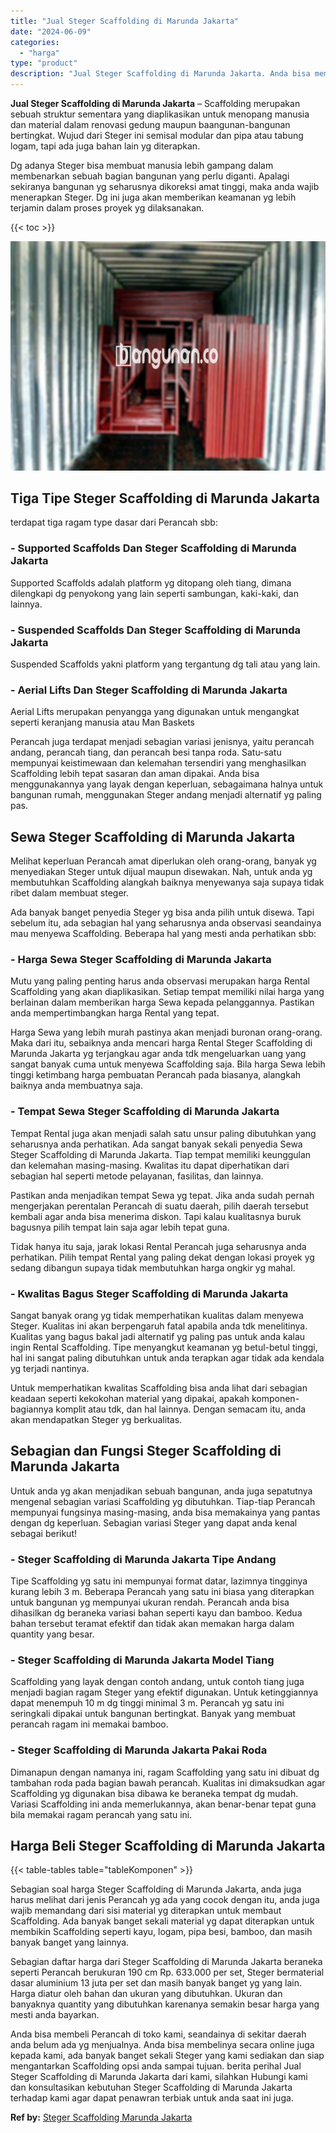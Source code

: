 ```yaml
---
title: "Jual Steger Scaffolding di Marunda Jakarta"
date: "2024-06-09"
categories: 
  - "harga"
type: "product"
description: "Jual Steger Scaffolding di Marunda Jakarta. Anda bisa membeli Perancah di toko kami, seandainya di sekitar daerah anda belum ada yg menjualnya. Anda bisa mem..."
---
```


**Jual Steger Scaffolding di Marunda Jakarta** – Scaffolding merupakan sebuah struktur sementara yang diaplikasikan untuk menopang manusia dan material dalam renovasi gedung maupun baangunan-bangunan bertingkat. Wujud dari Steger ini semisal modular dan pipa atau tabung logam, tapi ada juga bahan lain yg diterapkan.

Dg adanya Steger bisa membuat manusia lebih gampang dalam membenarkan sebuah bagian bangunan yang perlu diganti. Apalagi sekiranya bangunan yg seharusnya dikoreksi amat tinggi, maka anda wajib menerapkan Steger. Dg ini juga akan memberikan keamanan yg lebih terjamin dalam proses proyek yg dilaksanakan.

{{< toc >}}

![Jual Steger Scaffolding di Marunda Jakarta](/images/sewa-scaffolding-steger-15.png)

## Tiga Tipe Steger Scaffolding di Marunda Jakarta

terdapat tiga ragam type dasar dari Perancah sbb:

### \- Supported Scaffolds Dan Steger Scaffolding di Marunda Jakarta

Supported Scaffolds adalah platform yg ditopang oleh tiang, dimana dilengkapi dg penyokong yang lain seperti sambungan, kaki-kaki, dan lainnya.

### \- Suspended Scaffolds Dan Steger Scaffolding di Marunda Jakarta

Suspended Scaffolds yakni platform yang tergantung dg tali atau yang lain.

### \- Aerial Lifts Dan Steger Scaffolding di Marunda Jakarta

Aerial Lifts merupakan penyangga yang digunakan untuk mengangkat seperti keranjang manusia atau Man Baskets

Perancah juga terdapat menjadi sebagian variasi jenisnya, yaitu perancah andang, perancah tiang, dan perancah besi tanpa roda. Satu-satu mempunyai keistimewaan dan kelemahan tersendiri yang menghasilkan Scaffolding lebih tepat sasaran dan aman dipakai. Anda bisa menggunakannya yang layak dengan keperluan, sebagaimana halnya untuk bangunan rumah, menggunakan Steger andang menjadi alternatif yg paling pas.

## Sewa Steger Scaffolding di Marunda Jakarta

Melihat keperluan Perancah amat diperlukan oleh orang-orang, banyak yg menyediakan Steger untuk dijual maupun disewakan. Nah, untuk anda yg membutuhkan Scaffolding alangkah baiknya menyewanya saja supaya tidak ribet dalam membuat steger.

Ada banyak banget penyedia Steger yg bisa anda pilih untuk disewa. Tapi sebelum itu, ada sebagian hal yang seharusnya anda observasi seandainya mau menyewa Scaffolding. Beberapa hal yang mesti anda perhatikan sbb:

### \- Harga Sewa Steger Scaffolding di Marunda Jakarta

Mutu yang paling penting harus anda observasi merupakan harga Rental Scaffolding yang akan diaplikasikan. Setiap tempat memiliki nilai harga yang berlainan dalam memberikan harga Sewa kepada pelanggannya. Pastikan anda mempertimbangkan harga Rental yang tepat.

Harga Sewa yang lebih murah pastinya akan menjadi buronan orang-orang. Maka dari itu, sebaiknya anda mencari harga Rental Steger Scaffolding di Marunda Jakarta yg terjangkau agar anda tdk mengeluarkan uang yang sangat banyak cuma untuk menyewa Scaffolding saja. Bila harga Sewa lebih tinggi ketimbang harga pembuatan Perancah pada biasanya, alangkah baiknya anda membuatnya saja.

### \- Tempat Sewa Steger Scaffolding di Marunda Jakarta

Tempat Rental juga akan menjadi salah satu unsur paling dibutuhkan yang seharusnya anda perhatikan. Ada sangat banyak sekali penyedia Sewa Steger Scaffolding di Marunda Jakarta. Tiap tempat memiliki keunggulan dan kelemahan masing-masing. Kwalitas itu dapat diperhatikan dari sebagian hal seperti metode pelayanan, fasilitas, dan lainnya.

Pastikan anda menjadikan tempat Sewa yg tepat. Jika anda sudah pernah mengerjakan perentalan Perancah di suatu daerah, pilih daerah tersebut kembali agar anda bisa menerima diskon. Tapi kalau kualitasnya buruk bagusnya pilih tempat lain saja agar lebih tepat guna.

Tidak hanya itu saja, jarak lokasi Rental Perancah juga seharusnya anda perhatikan. Pilih tempat Rental yang paling dekat dengan lokasi proyek yg sedang dibangun supaya tidak membutuhkan harga ongkir yg mahal.

### \- Kwalitas Bagus Steger Scaffolding di Marunda Jakarta

Sangat banyak orang yg tidak memperhatikan kualitas dalam menyewa Steger. Kualitas ini akan berpengaruh fatal apabila anda tdk menelitinya. Kualitas yang bagus bakal jadi alternatif yg paling pas untuk anda kalau ingin Rental Scaffolding. Tipe menyangkut keamanan yg betul-betul tinggi, hal ini sangat paling dibutuhkan untuk anda terapkan agar tidak ada kendala yg terjadi nantinya.

Untuk memperhatikan kwalitas Scaffolding bisa anda lihat dari sebagian keadaan seperti kekokohan material yang dipakai, apakah komponen-bagiannya komplit atau tdk, dan hal lainnya. Dengan semacam itu, anda akan mendapatkan Steger yg berkualitas.

## Sebagian dan Fungsi Steger Scaffolding di Marunda Jakarta

Untuk anda yg akan menjadikan sebuah bangunan, anda juga sepatutnya mengenal sebagian variasi Scaffolding yg dibutuhkan. Tiap-tiap Perancah mempunyai fungsinya masing-masing, anda bisa memakainya yang pantas dengan dg keperluan. Sebagian variasi Steger yang dapat anda kenal sebagai berikut!

### \- Steger Scaffolding di Marunda Jakarta Tipe Andang

Tipe Scaffolding yg satu ini mempunyai format datar, lazimnya tingginya kurang lebih 3 m. Beberapa Perancah yang satu ini biasa yang diterapkan untuk bangunan yg mempunyai ukuran rendah. Perancah anda bisa dihasilkan dg beraneka variasi bahan seperti kayu dan bamboo. Kedua bahan tersebut teramat efektif dan tidak akan memakan harga dalam quantity yang besar.

### \- Steger Scaffolding di Marunda Jakarta Model Tiang

Scaffolding yang layak dengan contoh andang, untuk contoh tiang juga menjadi bagian ragam Steger yang efektif digunakan. Untuk ketinggiannya dapat menempuh 10 m dg tinggi minimal 3 m. Perancah yg satu ini seringkali dipakai untuk bangunan bertingkat. Banyak yang membuat perancah ragam ini memakai bamboo.

### \- Steger Scaffolding di Marunda Jakarta Pakai Roda

Dimanapun dengan namanya ini, ragam Scaffolding yang satu ini dibuat dg tambahan roda pada bagian bawah perancah. Kualitas ini dimaksudkan agar Scaffolding yg digunakan bisa dibawa ke beraneka tempat dg mudah. Variasi Scaffolding ini anda memerlukannya, akan benar-benar tepat guna bila memakai ragam perancah yang satu ini.

## Harga Beli Steger Scaffolding di Marunda Jakarta

{{< table-tables table="tableKomponen" >}}

Sebagian soal harga Steger Scaffolding di Marunda Jakarta, anda juga harus melihat dari jenis Perancah yg ada yang cocok dengan itu, anda juga wajib memandang dari sisi material yg diterapkan untuk membaut Scaffolding. Ada banyak banget sekali material yg dapat diterapkan untuk membikin Scaffolding seperti kayu, logam, pipa besi, bamboo, dan masih banyak banget yang lainnya.

Sebagian daftar harga dari Steger Scaffolding di Marunda Jakarta beraneka seperti Perancah berukuran 190 cm Rp. 633.000 per set, Steger bermaterial dasar aluminium 13 juta per set dan masih banyak banget yg yang lain. Harga diatur oleh bahan dan ukuran yang dibutuhkan. Ukuran dan banyaknya quantity yang dibutuhkan karenanya semakin besar harga yang mesti anda bayarkan.

Anda bisa membeli Perancah di toko kami, seandainya di sekitar daerah anda belum ada yg menjualnya. Anda bisa membelinya secara online juga kepada kami, ada banyak banget sekali Steger yang kami sediakan dan siap mengantarkan Scaffolding opsi anda sampai tujuan. berita perihal Jual Steger Scaffolding di Marunda Jakarta dari kami, silahkan Hubungi kami dan konsultasikan kebutuhan Steger Scaffolding di Marunda Jakarta terhadap kami agar dapat penawran terbiak untuk anda saat ini juga.

**Ref by:** [Steger Scaffolding Marunda Jakarta](https://id.wikipedia.org/wiki/Steger)

